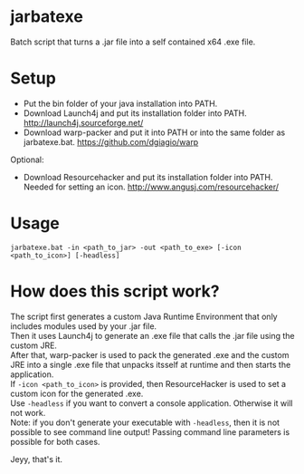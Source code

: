 # jarbatexe
Batch script that turns a .jar file into a self contained x64 .exe file.

# Setup
* Put the bin folder of your java installation into PATH.<br>
* Download Launch4j and put its installation folder into PATH. http://launch4j.sourceforge.net/ <br>
* Download warp-packer and put it into PATH or into the same folder as jarbatexe.bat. https://github.com/dgiagio/warp <br>

Optional: <br>
* Download Resourcehacker and put its installation folder into PATH. Needed for setting an icon. http://www.angusj.com/resourcehacker/ <br>

# Usage
```
jarbatexe.bat -in <path_to_jar> -out <path_to_exe> [-icon <path_to_icon>] [-headless]
```

# How does this script work?
The script first generates a custom Java Runtime Environment that only includes modules used by your .jar file. <br>
Then it uses Launch4j to generate an .exe file that calls the .jar file using the custom JRE. <br>
After that, warp-packer is used to pack the generated .exe and the custom JRE into a single .exe file that unpacks itsself at runtime and then starts the application. <br>
If ```-icon <path_to_icon>``` is provided, then ResourceHacker is used to set a custom icon for the generated .exe. <br>
Use ```-headless``` if you want to convert a console application. Otherwise it will not work.<br>
Note: if you don't generate your executable with ```-headless```, then it is not possible to see command line output!
Passing command line parameters is possible for both cases.

Jeyy, that's it.
